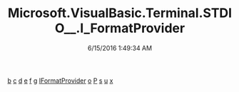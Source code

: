 ﻿---
title: Microsoft.VisualBasic.Terminal.STDIO__.I_FormatProvider
date: 6/15/2016 1:49:34 AM
---

[b](T-Microsoft.VisualBasic.Terminal.STDIO__.I_FormatProvider.b.html)
[c](T-Microsoft.VisualBasic.Terminal.STDIO__.I_FormatProvider.c.html)
[d](T-Microsoft.VisualBasic.Terminal.STDIO__.I_FormatProvider.d.html)
[e](T-Microsoft.VisualBasic.Terminal.STDIO__.I_FormatProvider.e.html)
[f](T-Microsoft.VisualBasic.Terminal.STDIO__.I_FormatProvider.f.html)
[g](T-Microsoft.VisualBasic.Terminal.STDIO__.I_FormatProvider.g.html)
[IFormatProvider](T-Microsoft.VisualBasic.Terminal.STDIO__.I_FormatProvider.IFormatProvider.html)
[o](T-Microsoft.VisualBasic.Terminal.STDIO__.I_FormatProvider.o.html)
[P](T-Microsoft.VisualBasic.Terminal.STDIO__.I_FormatProvider.P.html)
[s](T-Microsoft.VisualBasic.Terminal.STDIO__.I_FormatProvider.s.html)
[u](T-Microsoft.VisualBasic.Terminal.STDIO__.I_FormatProvider.u.html)
[x](T-Microsoft.VisualBasic.Terminal.STDIO__.I_FormatProvider.x.html)
